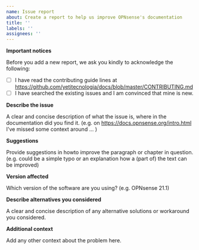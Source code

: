```yaml
---
name: Issue report
about: Create a report to help us improve OPNsense's documentation
title: ''
labels: ''
assignees: ''
---
```

**Important notices**

Before you add a new report, we ask you kindly to acknowledge the following:

- [ ] I have read the contributing guide lines at https://github.com/yetitecnologia/docs/blob/master/CONTRIBUTING.md
- [ ] I have searched the existing issues and I am convinced that mine is new.

**Describe the issue**

A clear and concise description of what the issue is, where in the documentation did you find it.
(e.g. on https://docs.opnsense.org/intro.html I've missed some context around ... )

**Suggestions**

Provide suggestions in howto improve the paragraph or chapter in question.
(e.g. could be a simple typo or an explanation how a (part of) the text can be improved)

**Version affected**

Which version of the software are you using?
(e.g. OPNsense 21.1)

**Describe alternatives you considered**

A clear and concise description of any alternative solutions or workaround you considered.

**Additional context**

Add any other context about the problem here.
